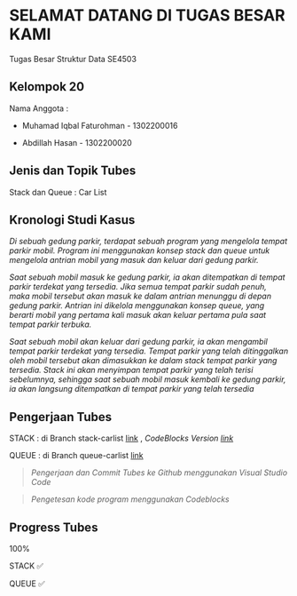 
# SELAMAT DATANG DI TUGAS BESAR KAMI

Tugas Besar Struktur Data SE4503 

## Kelompok 20

Nama Anggota :

- Muhamad Iqbal Faturohman -
1302200016

- Abdillah Hasan -
1302200020

## Jenis dan Topik Tubes

Stack dan Queue : Car List

## Kronologi Studi Kasus

*Di sebuah gedung parkir, terdapat sebuah program yang mengelola tempat parkir mobil. Program ini menggunakan konsep stack dan queue untuk mengelola antrian mobil yang masuk dan keluar dari gedung parkir.*

*Saat sebuah mobil masuk ke gedung parkir, ia akan ditempatkan di tempat parkir terdekat yang tersedia. Jika semua tempat parkir sudah penuh, maka mobil tersebut akan masuk ke dalam antrian menunggu di depan gedung parkir. Antrian ini dikelola menggunakan konsep queue, yang berarti mobil yang pertama kali masuk akan keluar pertama pula saat tempat parkir terbuka.*

*Saat sebuah mobil akan keluar dari gedung parkir, ia akan mengambil tempat parkir terdekat yang tersedia. Tempat parkir yang telah ditinggalkan oleh mobil tersebut akan dimasukkan ke dalam stack tempat parkir yang tersedia. Stack ini akan menyimpan tempat parkir yang telah terisi sebelumnya, sehingga saat sebuah mobil masuk kembali ke gedung parkir, ia akan langsung ditempatkan di tempat parkir yang telah tersedia*


## Pengerjaan Tubes

STACK : di Branch stack-carlist [link](https://github.com/iqbalFatur87/carListSTD/tree/stack-carlist) , *CodeBlocks Version [link](https://github.com/iqbalFatur87/carListSTD/releases/tag/stack-carlist-cb)*

QUEUE : di Branch queue-carlist [link](https://github.com/iqbalFatur87/carListSTD/tree/queue-carlist)

> *Pengerjaan dan Commit Tubes ke Github menggunakan Visual Studio Code*

> *Pengetesan kode program menggunakan Codeblocks*

## Progress Tubes

100%

STACK ✅

QUEUE ✅
